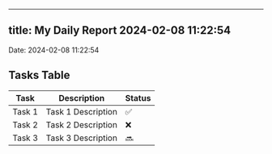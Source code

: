 
---
title: My Daily Report 2024-02-08 11:22:54
---

Date: 2024-02-08 11:22:54

## Tasks Table

| Task | Description | Status |
|------|-------------|--------|
| Task 1 | Task 1 Description | ✅ |
| Task 2 | Task 2 Description | ❌ |
| Task 3 | Task 3 Description | 🔜 |
